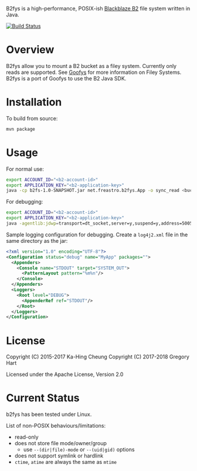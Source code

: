 B2fys is a high-performance, POSIX-ish [Blackblaze B2](https://www.backblaze.com/b2/) file system written in Java.

[![Build Status](https://travis-ci.org/freastro/b2fys.svg?branch=master)](https://travis-ci.org/freastro/b2fys)

Overview
========

B2fys allow you to mount a B2 bucket as a filey system. Currently only reads are supported. See [Goofys](https://github.com/kahing/goofys) for more information on Filey Systems. B2fys is a port of Goofys to use the B2 Java SDK.

Installation
============

To build from source:

```bash
mvn package
```

Usage
=====

For normal use:

```bash
export ACCOUNT_ID="<b2-account-id>"
export APPLICATION_KEY="<b2-application-key>"
java -cp b2fs-1.0-SNAPSHOT.jar net.freastro.b2fys.App -o sync_read <bucket-name> <mount-path>
```

For debugging:

```bash
export ACCOUNT_ID="<b2-account-id>"
export APPLICATION_KEY="<b2-application-key>"
java -agentlib:jdwp=transport=dt_socket,server=y,suspend=y,address=5005 -cp .:b2fs-1.0-SNAPSHOT.jar net.freastro.b2fys.App --debug_fuse -o sync_read <bucket-name> <mount-path>
```

Sample logging configuration for debugging. Create a `log4j2.xml` file in the same directory as the jar:

```xml
<?xml version="1.0" encoding="UTF-8"?>
<Configuration status="debug" name="MyApp" packages="">
  <Appenders>
    <Console name="STDOUT" target="SYSTEM_OUT">
      <PatternLayout pattern="%m%n"/>
    </Console>
  </Appenders>
  <Loggers>
    <Root level="DEBUG">
      <AppenderRef ref="STDOUT"/>
    </Root>
  </Loggers>
</Configuration>
```

License
=======

Copyright (C) 2015-2017 Ka-Hing Cheung
Copyright (C) 2017-2018 Gregory Hart

Licensed under the Apache License, Version 2.0

Current Status
==============

b2fys has been tested under Linux.

List of non-POSIX behaviours/limitations:

- read-only
- does not store file mode/owner/group
  - use `--(dir|file)-mode` or `--(uid|gid)` options
- does not support symlink or hardlink
- `ctime`, `atime` are always the same as `mtime`
